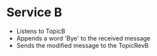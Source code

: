 # Service B

* Listens to TopicB
* Appends a word 'Bye' to the received message
* Sends the modified message to the TopicRevB 